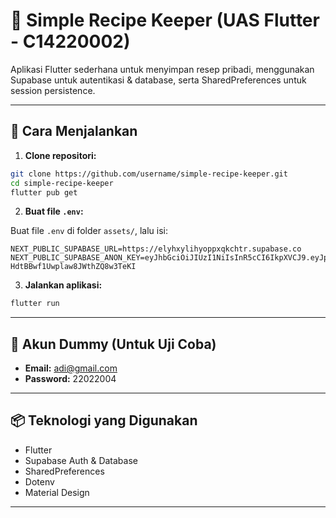 # 🍳 Simple Recipe Keeper (UAS Flutter - C14220002)

Aplikasi Flutter sederhana untuk menyimpan resep pribadi, menggunakan Supabase untuk autentikasi & database, serta SharedPreferences untuk session persistence.

---

## 🚀 Cara Menjalankan

1. **Clone repositori:**
```bash
git clone https://github.com/username/simple-recipe-keeper.git
cd simple-recipe-keeper
flutter pub get
```

2. **Buat file `.env`:**

Buat file `.env` di folder `assets/`, lalu isi:

```
NEXT_PUBLIC_SUPABASE_URL=https://elyhxylihyoppxqkchtr.supabase.co
NEXT_PUBLIC_SUPABASE_ANON_KEY=eyJhbGciOiJIUzI1NiIsInR5cCI6IkpXVCJ9.eyJpc3MiOiJzdXBhYmFzZSIsInJlZiI6ImVseWh4eWxpaHlvcHB4cWtjaHRyIiwicm9sZSI6ImFub24iLCJpYXQiOjE3NDc2MTU5MzcsImV4cCI6MjA2MzE5MTkzN30.cBffZPWsWJKSap-HdtBBwf1Uwplaw8JWthZQ8w3TeKI
```

3. **Jalankan aplikasi:**
```bash
flutter run
```

---

## 🔐 Akun Dummy (Untuk Uji Coba)

- **Email:** adi@gmail.com  
- **Password:** 22022004

---

## 📦 Teknologi yang Digunakan

- Flutter
- Supabase Auth & Database
- SharedPreferences
- Dotenv
- Material Design

---